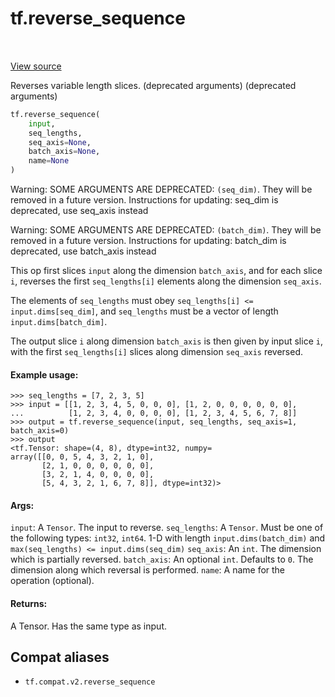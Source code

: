 <div itemscope itemtype="http://developers.google.com/ReferenceObject">
<meta itemprop="name" content="tf.reverse_sequence" />
<meta itemprop="path" content="Stable" />
</div>

# tf.reverse_sequence

<!-- Insert buttons and diff -->

<table class="tfo-notebook-buttons tfo-api" align="left">
</table>

<a target="_blank" href="/code/stable/tensorflow/python/ops/array_ops.py">View source</a>



Reverses variable length slices. (deprecated arguments) (deprecated arguments)

``` python
tf.reverse_sequence(
    input,
    seq_lengths,
    seq_axis=None,
    batch_axis=None,
    name=None
)
```



<!-- Placeholder for "Used in" -->

Warning: SOME ARGUMENTS ARE DEPRECATED: `(seq_dim)`. They will be removed in a future version.
Instructions for updating:
seq_dim is deprecated, use seq_axis instead

Warning: SOME ARGUMENTS ARE DEPRECATED: `(batch_dim)`. They will be removed in a future version.
Instructions for updating:
batch_dim is deprecated, use batch_axis instead

This op first slices `input` along the dimension `batch_axis`, and for
each slice `i`, reverses the first `seq_lengths[i]` elements along the
dimension `seq_axis`.

The elements of `seq_lengths` must obey `seq_lengths[i] <=
input.dims[seq_dim]`, and `seq_lengths` must be a vector of length
`input.dims[batch_dim]`.

The output slice `i` along dimension `batch_axis` is then given by
input slice `i`, with the first `seq_lengths[i]` slices along
dimension `seq_axis` reversed.

#### Example usage:



```
>>> seq_lengths = [7, 2, 3, 5]
>>> input = [[1, 2, 3, 4, 5, 0, 0, 0], [1, 2, 0, 0, 0, 0, 0, 0],
...          [1, 2, 3, 4, 0, 0, 0, 0], [1, 2, 3, 4, 5, 6, 7, 8]]
>>> output = tf.reverse_sequence(input, seq_lengths, seq_axis=1, batch_axis=0)
>>> output
<tf.Tensor: shape=(4, 8), dtype=int32, numpy=
array([[0, 0, 5, 4, 3, 2, 1, 0],
       [2, 1, 0, 0, 0, 0, 0, 0],
       [3, 2, 1, 4, 0, 0, 0, 0],
       [5, 4, 3, 2, 1, 6, 7, 8]], dtype=int32)>
```

#### Args:

`input`: A `Tensor`. The input to reverse.
`seq_lengths`: A `Tensor`. Must be one of the following types: `int32`,
  `int64`. 1-D with length `input.dims(batch_dim)` and `max(seq_lengths) <=
  input.dims(seq_dim)`
`seq_axis`: An `int`. The dimension which is partially reversed.
`batch_axis`: An optional `int`. Defaults to `0`. The dimension along which
  reversal is performed.
`name`: A name for the operation (optional).



#### Returns:

A Tensor. Has the same type as input.


## Compat aliases

* `tf.compat.v2.reverse_sequence`

